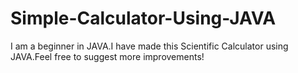 # Simple-Calculator-Using-JAVA
I am a beginner in JAVA.I have made this Scientific Calculator using JAVA.Feel free to suggest more improvements!
